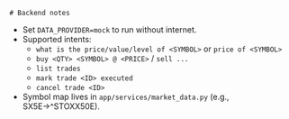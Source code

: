     # Backend notes
- Set `DATA_PROVIDER=mock` to run without internet.
- Supported intents:
  - `what is the price/value/level of <SYMBOL>` or `price of <SYMBOL>`
  - `buy <QTY> <SYMBOL> @ <PRICE>` / `sell ...`
  - `list trades`
  - `mark trade <ID> executed`
  - `cancel trade <ID>`
- Symbol map lives in `app/services/market_data.py` (e.g., SX5E→^STOXX50E).
